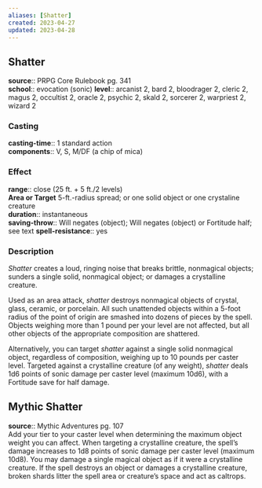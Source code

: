 ```yaml
---
aliases: [Shatter]
created: 2023-04-27
updated: 2023-04-28
---
```


## Shatter

**source**:: PRPG Core Rulebook pg. 341  
**school**:: evocation (sonic)
**level**:: arcanist 2, bard 2, bloodrager 2, cleric 2, magus 2, occultist 2, oracle 2, psychic 2, skald 2, sorcerer 2, warpriest 2, wizard 2

### Casting

**casting-time**:: 1 standard action  
**components**:: V, S, M/DF (a chip of mica)

### Effect

**range**:: close (25 ft. + 5 ft./2 levels)  
**Area or Target** 5-ft.-radius spread; or one solid object or one crystaline creature  
**duration**:: instantaneous  
**saving-throw**:: Will negates (object); Will negates (object) or Fortitude half; see text
**spell-resistance**:: yes

### Description

*Shatter* creates a loud, ringing noise that breaks brittle, nonmagical objects; sunders a single solid, nonmagical object; or damages a crystalline creature.  
  
Used as an area attack, *shatter* destroys nonmagical objects of crystal, glass, ceramic, or porcelain. All such unattended objects within a 5-foot radius of the point of origin are smashed into dozens of pieces by the spell. Objects weighing more than 1 pound per your level are not affected, but all other objects of the appropriate composition are shattered.  
  
Alternatively, you can target *shatter* against a single solid nonmagical object, regardless of composition, weighing up to 10 pounds per caster level. Targeted against a crystalline creature (of any weight), *shatter* deals 1d6 points of sonic damage per caster level (maximum 10d6), with a Fortitude save for half damage.

## Mythic Shatter

**source**:: Mythic Adventures pg. 107  
Add your tier to your caster level when determining the maximum object weight you can affect. When targeting a crystalline creature, the spell’s damage increases to 1d8 points of sonic damage per caster level (maximum 10d8). You may damage a single magical object as if it were a crystalline creature. If the spell destroys an object or damages a crystalline creature, broken shards litter the spell area or creature’s space and act as caltrops.
